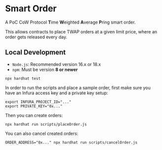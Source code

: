 # Smart Order

A PoC CoW Protocol **T**ime **W**eighted **A**verage **P**ring smart order.

This allows contracts to place TWAP orders at a given limit price, where an order gets released every day.

## Local Development

- `Node.js`: Recommended version 16.x or 18.x
- `npm`: Must be version **8 or newer**

```shell
npx hardhat test
```

In order to run the scripts and place a sample order, first make sure you have an Infura access key and a private key setup:
```shell
export INFURA_PROJECT_ID="..."
export PRIVATE_KEY="0x..."
```

Then you can create orders:
```shell
npx hardhat run scripts/placeOrder.js
```

You can also cancel created orders:
```shell
ORDER_ADDRESS="0x..." npx hardhat run scripts/cancelOrder.js
```
